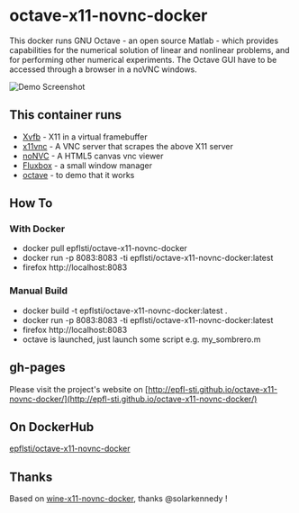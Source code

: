 # octave-x11-novnc-docker

This docker runs GNU Octave - an open source Matlab - which provides capabilities for the numerical solution of linear and nonlinear problems, and for performing other numerical experiments.
The Octave GUI have to be accessed through a browser in a noVNC windows.

![Demo Screenshot](http://epfl-sti.github.io/octave-x11-novnc-docker/images/lorenz.png)


## This container runs

* [Xvfb](http://www.x.org/releases/X11R7.6/doc/man/man1/Xvfb.1.xhtml) - X11 in a virtual framebuffer
* [x11vnc](http://www.karlrunge.com/x11vnc/) - A VNC server that scrapes the above X11 server
* [noNVC](https://kanaka.github.io/noVNC/) - A HTML5 canvas vnc viewer
* [Fluxbox](http://www.fluxbox.org/) - a small window manager
* [octave](http://www.gnu.org/software/octave/) - to demo that it works

## How To

### With Docker 

* docker pull epflsti/octave-x11-novnc-docker
* docker run -p 8083:8083 -ti  epflsti/octave-x11-novnc-docker:latest
* firefox http://localhost:8083

### Manual Build

* docker build -t epflsti/octave-x11-novnc-docker:latest .
* docker run -p 8083:8083 -ti  epflsti/octave-x11-novnc-docker:latest
* firefox http://localhost:8083
* octave is launched, just launch some script e.g. my_sombrero.m

## gh-pages
Please visit the project's website on [http://epfl-sti.github.io/octave-x11-novnc-docker/](http://epfl-sti.github.io/octave-x11-novnc-docker/)

## On DockerHub
[epflsti/octave-x11-novnc-docker](https://registry.hub.docker.com/u/epflsti/octave-x11-novnc-docker/)

## Thanks
Based on  [wine-x11-novnc-docker](https://github.com/solarkennedy/wine-x11-novnc-docker), thanks @solarkennedy !
